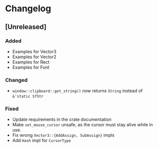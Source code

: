 # Changelog

## [Unreleased]

### Added
- Examples for Vector3
- Examples for Vector2
- Examples for Rect
- Examples for Font

### Changed
- `window::clipboard::get_string()` now returns `String` instead of `&'static SfStr`

### Fixed
- Update requirements in the crate documentation
- Make `set_mouse_cursor` unsafe, as the cursor must stay alive while in use.
- Fix wrong `Vector3::{AddAssign, SubAssign}` impls
- Add `Hash` impl for `CursorType`

